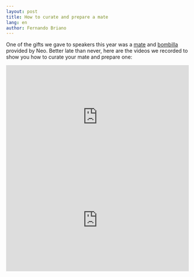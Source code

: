 ```yaml
---
layout: post
title: How to curate and prepare a mate
lang: en
author: Fernando Briano
---
```

One of the gifts we gave to speakers this year was a [mate](http://en.wikipedia.org/wiki/Mate_%28beverage%29) and [bombilla](http://en.wikipedia.org/wiki/Bombilla) provided by Neo. Better late than never, here are the videos we recorded to show you how to curate your mate and prepare one:

<iframe src="http://player.vimeo.com/video/63439563" width="500" height="281" frameborder="0" webkitAllowFullScreen mozallowfullscreen allowFullScreen></iframe>

<iframe src="http://player.vimeo.com/video/64848594" width="500" height="281" frameborder="0" webkitAllowFullScreen mozallowfullscreen allowFullScreen></iframe>
